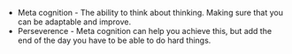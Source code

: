  - Meta cognition - The ability to think about thinking. Making sure that you can be adaptable and improve.
 - Perseverence - Meta cognition can help you achieve this, but add the end of the day you have to be able to do hard things.